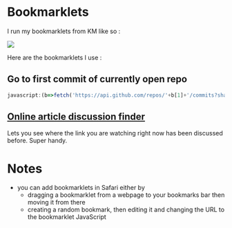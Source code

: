 # Bookmarklets
I run my bookmarklets from KM like so :

![](https://i.imgur.com/UIQNrjr.png)

Here are the bookmarklets I use : 

## Go to first commit of currently open repo
```Javascript
javascript:(b=>fetch('https://api.github.com/repos/'+b[1]+'/commits?sha='+(b[2]||'')).then(c=>Promise.all([c.headers.get('link'),c.json()])).then(c=>{if(c[0]){var d=c[0].split(',')[1].split(';')[0].slice(2,-1);return fetch(d).then(e=>e.json())}return c[1]}).then(c=>c.pop().html_url).then(c=>window.location=c))(window.location.pathname.match(/\/([^\/]+\/[^\/]+)(?:\/tree\/([^\/]+))?/));
```


## [Online article discussion finder](https://github.com/theoretick/discuss-it)

Lets you see where the link you are watching right now has been discussed before. Super handy.

# Notes
- you can add bookmarklets in Safari either by 
	- dragging a bookmarklet from a webpage to your bookmarks bar then moving it from there
	- creating a random bookmark, then editing it and changing the URL to the bookmarklet JavaScript